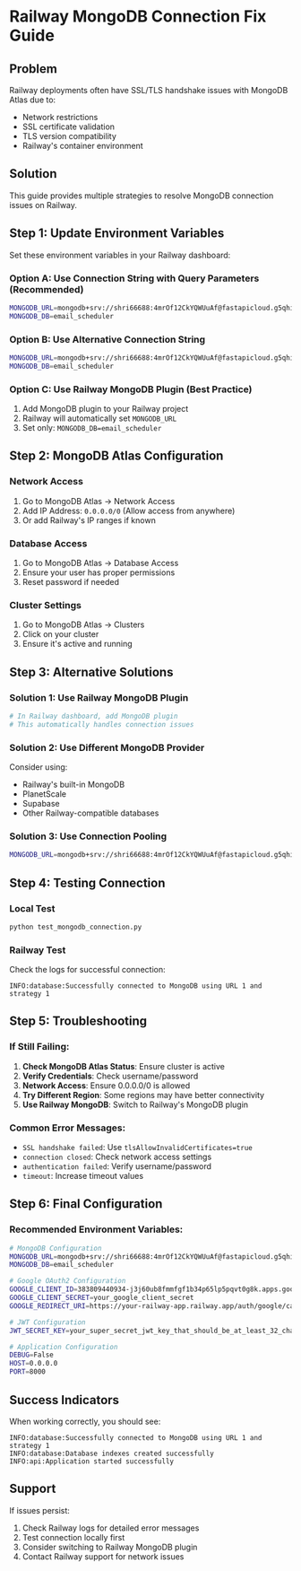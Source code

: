 # Railway MongoDB Connection Fix Guide

## Problem
Railway deployments often have SSL/TLS handshake issues with MongoDB Atlas due to:
- Network restrictions
- SSL certificate validation
- TLS version compatibility
- Railway's container environment

## Solution
This guide provides multiple strategies to resolve MongoDB connection issues on Railway.

## Step 1: Update Environment Variables

Set these environment variables in your Railway dashboard:

### Option A: Use Connection String with Query Parameters (Recommended)
```bash
MONGODB_URL=mongodb+srv://shri66688:4mrOf12CkYQWUuAf@fastapicloud.g5qhi.mongodb.net/email_scheduler?retryWrites=true&w=majority&tls=true&tlsAllowInvalidCertificates=true
MONGODB_DB=email_scheduler
```

### Option B: Use Alternative Connection String
```bash
MONGODB_URL=mongodb+srv://shri66688:4mrOf12CkYQWUuAf@fastapicloud.g5qhi.mongodb.net/email_scheduler?retryWrites=true&w=majority&tls=true&tlsAllowInvalidCertificates=true&tlsAllowInvalidHostnames=true
MONGODB_DB=email_scheduler
```

### Option C: Use Railway MongoDB Plugin (Best Practice)
1. Add MongoDB plugin to your Railway project
2. Railway will automatically set `MONGODB_URL`
3. Set only: `MONGODB_DB=email_scheduler`

## Step 2: MongoDB Atlas Configuration

### Network Access
1. Go to MongoDB Atlas → Network Access
2. Add IP Address: `0.0.0.0/0` (Allow access from anywhere)
3. Or add Railway's IP ranges if known

### Database Access
1. Go to MongoDB Atlas → Database Access
2. Ensure your user has proper permissions
3. Reset password if needed

### Cluster Settings
1. Go to MongoDB Atlas → Clusters
2. Click on your cluster
3. Ensure it's active and running

## Step 3: Alternative Solutions

### Solution 1: Use Railway MongoDB Plugin
```bash
# In Railway dashboard, add MongoDB plugin
# This automatically handles connection issues
```

### Solution 2: Use Different MongoDB Provider
Consider using:
- Railway's built-in MongoDB
- PlanetScale
- Supabase
- Other Railway-compatible databases

### Solution 3: Use Connection Pooling
```bash
MONGODB_URL=mongodb+srv://shri66688:4mrOf12CkYQWUuAf@fastapicloud.g5qhi.mongodb.net/email_scheduler?retryWrites=true&w=majority&maxPoolSize=10&minPoolSize=1
```

## Step 4: Testing Connection

### Local Test
```bash
python test_mongodb_connection.py
```

### Railway Test
Check the logs for successful connection:
```
INFO:database:Successfully connected to MongoDB using URL 1 and strategy 1
```

## Step 5: Troubleshooting

### If Still Failing:
1. **Check MongoDB Atlas Status**: Ensure cluster is active
2. **Verify Credentials**: Check username/password
3. **Network Access**: Ensure 0.0.0.0/0 is allowed
4. **Try Different Region**: Some regions may have better connectivity
5. **Use Railway MongoDB**: Switch to Railway's MongoDB plugin

### Common Error Messages:
- `SSL handshake failed`: Use `tlsAllowInvalidCertificates=true`
- `connection closed`: Check network access settings
- `authentication failed`: Verify username/password
- `timeout`: Increase timeout values

## Step 6: Final Configuration

### Recommended Environment Variables:
```bash
# MongoDB Configuration
MONGODB_URL=mongodb+srv://shri66688:4mrOf12CkYQWUuAf@fastapicloud.g5qhi.mongodb.net/email_scheduler?retryWrites=true&w=majority&tls=true&tlsAllowInvalidCertificates=true
MONGODB_DB=email_scheduler

# Google OAuth2 Configuration
GOOGLE_CLIENT_ID=383809440934-j3j60ub8fmmfgf1b34p65lp5pqvt0g8k.apps.googleusercontent.com
GOOGLE_CLIENT_SECRET=your_google_client_secret
GOOGLE_REDIRECT_URI=https://your-railway-app.railway.app/auth/google/callback

# JWT Configuration
JWT_SECRET_KEY=your_super_secret_jwt_key_that_should_be_at_least_32_characters_long_for_security

# Application Configuration
DEBUG=False
HOST=0.0.0.0
PORT=8000
```

## Success Indicators

When working correctly, you should see:
```
INFO:database:Successfully connected to MongoDB using URL 1 and strategy 1
INFO:database:Database indexes created successfully
INFO:api:Application started successfully
```

## Support

If issues persist:
1. Check Railway logs for detailed error messages
2. Test connection locally first
3. Consider switching to Railway MongoDB plugin
4. Contact Railway support for network issues 